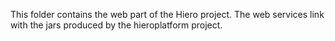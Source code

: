 This folder contains the web part of the Hiero project.  The web
services link with the jars produced by the hieroplatform project.

